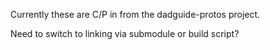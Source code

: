Currently these are C/P in from the dadguide-protos project.

Need to switch to linking via submodule or build script?